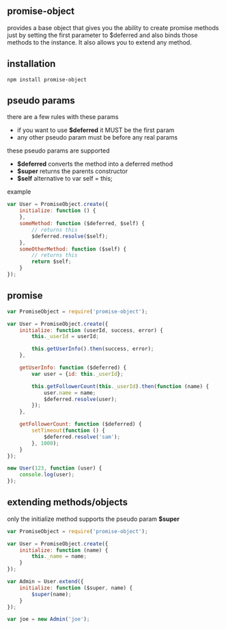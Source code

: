 ## promise-object
provides a base object that gives you the ability to create promise methods just by setting the first parameter to $deferred and also binds those methods to the instance. It also allows you to extend any method.

## installation
	npm install promise-object

## pseudo params
there are a few rules with these params
* if you want to use **$deferred** it MUST be the first param
* any other pseudo param must be before any real params

these pseudo params are supported
* **$deferred** converts the method into a deferred method
* **$super** returns the parents constructor
* **$self** alternative to var self = this;

example
```javascript
var User = PromiseObject.create({
	initialize: function () {
	},
	someMethod: function ($deferred, $self) {
		// returns this
		$deferred.resolve($self);
	},
	someOtherMethod: function ($self) {
		// returns this
		return $self;
	}
});
```

## promise

```javascript
var PromiseObject = require('promise-object');

var User = PromiseObject.create({
	initialize: function (userId, success, error) {
		this._userId = userId;

		this.getUserInfo().then(success, error);
	},

	getUserInfo: function ($deferred) {
		var user = {id: this._userId};

		this.getFollowerCount(this._userId).then(function (name) {
			user.name = name;
			$deferred.resolve(user);
		});
	},

	getFollowerCount: function ($deferred) {
		setTimeout(function () {
			$deferred.resolve('sam');
		}, 1000);
	}
});

new User(123, function (user) {
	console.log(user);
});
```

## extending methods/objects
only the initialize method supports the pseudo param **$super**
```javascript
var PromiseObject = require('promise-object');

var User = PromiseObject.create({
	initialize: function (name) {
		this._name = name;
	}
});

var Admin = User.extend({
	initialize: function ($super, name) {
		$super(name);
	}
});

var joe = new Admin('joe');
```